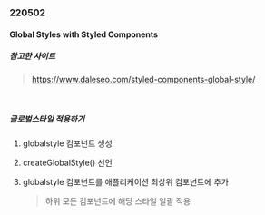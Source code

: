### 220502

#### Global Styles with Styled Components

##### 참고한 사이트

> https://www.daleseo.com/styled-components-global-style/

<br>

##### 글로벌스타일 적용하기

1. globalstyle 컴포넌트 생성

2. createGlobalStyle() 선언

3. globalstyle 컴포넌트를 애플리케이션 최상위 컴포넌트에 추가

   > 하위 모든 컴포넌트에 해당 스타일 일괄 적용